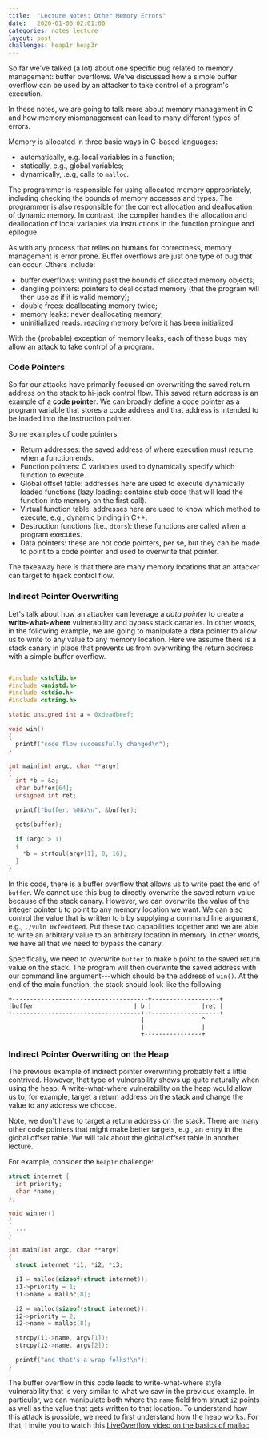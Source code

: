 ```yaml
---
title:  "Lecture Notes: Other Memory Errors"
date:   2020-01-06 02:01:00
categories: notes lecture
layout: post
challenges: heap1r heap3r
---
```


So far we've talked (a lot) about one specific bug related to memory
management: buffer overflows. We've discussed how a simple buffer overflow can
be used by an attacker to take control of a program's execution. 

In these notes, we are going to talk more about memory management in C and how
memory mismanagement can lead to many different types of errors. 

Memory is allocated in three basic ways in C-based languages:
 - automatically, e.g. local variables in a function;
 - statically, e.g., global variables;
 - dynamically, .e.g, calls to `malloc`.

The programmer is responsible for using allocated memory appropriately,
including checking the bounds of memory accesses and types. The programmer is
also responsible for the correct allocation and deallocation of dynamic memory.
In contrast, the compiler handles the allocation and deallocation of local
variables via instructions in the function prologue and epilogue.

As with any process that relies on humans for correctness, memory management is
error prone. Buffer overflows are just one type of bug that can occur.  Others
include:
 - buffer overflows: writing past the bounds of allocated memory objects;
 - dangling pointers: pointers to deallocated memory (that the program will
   then use as if it is valid memory);
 - double frees: deallocating memory twice;
 - memory leaks: never deallocating memory;
 - uninitialized reads: reading memory before it has been initialized.

With the (probable) exception of memory leaks, each of these bugs may allow an
attack to take control of a program.

### Code Pointers

So far our attacks have primarily focused on overwriting the saved return
address on the stack to hi-jack control flow. This saved return address is an
example of a **code pointer**. We can broadly define a code pointer as a
program variable that stores a code address and that address is intended to be
loaded into the instruction pointer.  

Some examples of code pointers: 
 - Return addresses: the saved address of where execution must resume when a
   function ends.
 - Function pointers: C variables used to dynamically specify which function
   to execute.
 - Global offset table: addresses here are used to execute dynamically loaded
   functions (lazy loading: contains stub code that will load the function
into memory on the first call).
 - Virtual function table: addresses here are used to know which method to
   execute, e.g., dynamic binding in C++.
 - Destruction functions (i.e., `dtors`): these functions are called when a
   program executes.
 - Data pointers: these are not code pointers, per se, but they can be made to
   point to a code pointer and used to overwrite that pointer.

The takeaway here is that there are many memory locations that an attacker can
target to hijack control flow. 

### Indirect Pointer Overwriting

Let's talk about how an attacker can leverage a *data pointer* to create a
**write-what-where** vulnerability and bypass stack canaries. In other words,
in the following example, we are going to manipulate a data pointer to allow us
to write to any value to any memory location. Here we assume there is a stack
canary in place that prevents us from overwriting the return address with a
simple buffer overflow. 

```c

#include <stdlib.h>
#include <unistd.h>
#include <stdio.h>
#include <string.h>

static unsigned int a = 0xdeadbeef;

void win()
{
  printf("code flow successfully changed\n");
}

int main(int argc, char **argv)
{
  int *b = &a;
  char buffer[64];
  unsigned int ret;

  printf("buffer: %08x\n", &buffer);

  gets(buffer);

  if (argc > 1)
  {
    *b = strtoul(argv[1], 0, 16);
  }
}

```

In this code, there is a buffer overflow that allows us to write past the end
of `buffer`. We cannot use this bug to directly overwrite the saved return
value because of the stack canary.  However, we can overwrite the value of the
integer pointer `b` to point to any memory location we want. We can also
control the value that is written to `b` by supplying a command line argument,
e.g., `./vuln 0xfeedfeed`. Put these two capabilities together and we are able
to write an arbitrary value to an arbitrary location in memory. In other words,
we have all that we need to bypass the canary.

Specifically, we need to overwrite `buffer` to make `b` point to the saved
return value on the stack. The program will then overwrite the saved address
with our command line argument---which should be the address of `win()`. At the
end of the main function, the stack should look like the following:

```
+--------------------------------------+-------------------+
|buffer                            | b |              |ret |
+------------------------------------+-+-------------------+
                                     |                ^
                                     |                |
                                     +----------------+

```



### Indirect Pointer Overwriting on the Heap

The previous example of indirect pointer overwriting probably felt a little
contrived. However, that type of vulnerability shows up quite naturally when
using the heap. A write-what-where vulnerability on the heap would allow us to,
for example, target a return address on the stack and change the value to
any address we choose.

Note, we don't have to target a return address on the stack. There are many
other code pointers that might make better targets, e.g., an entry in the
global offset table. We will talk about the global offset table in another
lecture.

For example, consider the `heap1r` challenge:

```c
struct internet {
  int priority;
  char *name;
};

void winner()
{
  ...
}

int main(int argc, char **argv)
{
  struct internet *i1, *i2, *i3;

  i1 = malloc(sizeof(struct internet));
  i1->priority = 1;
  i1->name = malloc(8);

  i2 = malloc(sizeof(struct internet));
  i2->priority = 2;
  i2->name = malloc(8);

  strcpy(i1->name, argv[1]);
  strcpy(i2->name, argv[2]);

  printf("and that's a wrap folks!\n");
}


```

The buffer overflow in this code leads to write-what-where style vulnerability
that is very similar to what we saw in the previous example. In particular, we
can manipulate both where the `name` field from struct `i2` points as well as
the value that gets written to that location. To understand how this attack is
possible, we need to first understand how the heap works. For that, I invite
you to watch this [LiveOverflow video on the basics of
malloc][liveoverflow-heap]. 

[liveoverflow-heap]: https://youtu.be/HPDBOhiKaD8 

